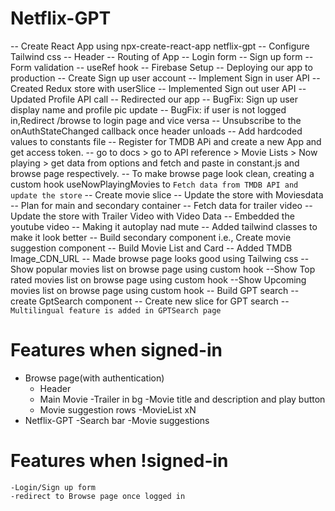 # Netflix-GPT

-- Create React App using npx-create-react-app netflix-gpt
-- Configure Tailwind css
-- Header
-- Routing of App
-- Login form
-- Sign up form
-- Form validation
-- useRef hook
-- Firebase Setup
-- Deploying our app to production
-- Create Sign up user account
-- Implement Sign in user API
-- Created Redux store with userSlice
-- Implemented Sign out user API
-- Updated Profile API call
-- Redirected our app
-- BugFix: Sign up user display name and profile pic update
-- BugFix: if user is not logged in,Redirect /browse to login page and vice versa
-- Unsubscribe to the onAuthStateChanged callback once header unloads
-- Add hardcoded values to constants file
-- Register for TMDB APi and create a new App and get access token.
-- go to docs > go to API reference > Movie Lists > Now playing > get data from options and fetch and paste in constant.js and browse page respectively.
-- To make browse page look clean, creating a custom hook useNowPlayingMovies to `Fetch data from TMDB API and update the store`
-- Create movie slice
-- Update the store with Moviesdata
-- Plan for main and secondary container
-- Fetch data for trailer video
-- Update the store with Trailer Video with Video Data
-- Embedded the youtube video
-- Making it autoplay nad mute
-- Added tailwind classes to make it look better
-- Build secondary component i.e., Create movie suggestion component
-- Build Movie List and Card
-- Added TMDB Image_CDN_URL
-- Made browse page looks good using Tailwing css
-- Show popular movies list on browse page using custom hook
--Show Top rated movies list on browse page using custom hook
--Show Upcoming movies list on browse page using custom hook
-- Build GPT search
-- create GptSearch component
-- Create new slice for GPT search
-- `Multilingual feature is added in GPTSearch page`

# Features when signed-in

- Browse page(with authentication)
  - Header
  - Main Movie
    -Trailer in bg
    -Movie title and description and play button
  - Movie suggestion rows
    -MovieList xN
- Netflix-GPT
  -Search bar
  -Movie suggestions

# Features when !signed-in

    -Login/Sign up form
    -redirect to Browse page once logged in

